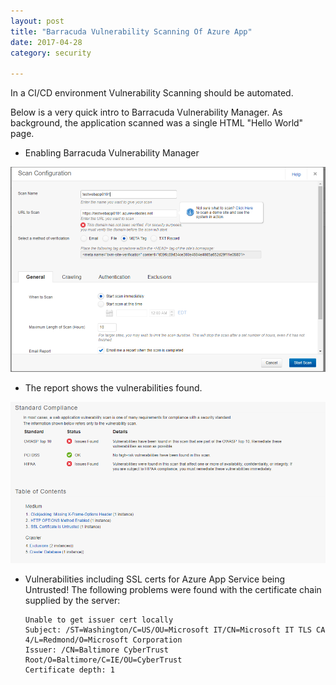 ```yaml
---
layout: post
title: "Barracuda Vulnerability Scanning Of Azure App"
date: 2017-04-28
category: security

---
```

In a CI/CD environment Vulnerability Scanning should be automated.

Below is a very quick intro to Barracuda Vulnerability Manager.  As background, the application scanned was a single HTML "Hello World" page. 

- Enabling Barracuda Vulnerability Manager

![](/images/New-Vulerability-Scan-01.png)

- The report shows the vulnerabilities found.  

![](/images/New-Vulerability-Scan-02.png)

- Vulnerabilities including SSL certs for Azure App Service being Untrusted!
      The following problems were found with the certificate chain supplied by the server: 

      Unable to get issuer cert locally
      Subject: /ST=Washington/C=US/OU=Microsoft IT/CN=Microsoft IT TLS CA 4/L=Redmond/O=Microsoft Corporation
      Issuer: /CN=Baltimore CyberTrust Root/O=Baltimore/C=IE/OU=CyberTrust
      Certificate depth: 1